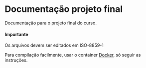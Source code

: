 # Documentação projeto final

Documentação para o projeto final do curso.

#### Importante

Os arquivos devem ser editados em ISO-8859-1 

Para compilação facilmente, usar o container [Docker](https://hub.docker.com/r/nogsantos/latex/), só seguir as instruções.
